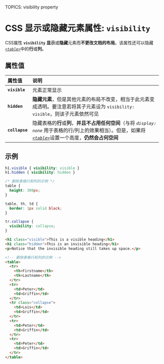 TOPICS: visibility property

# CSS 显示或隐藏元素属性: `visibility`

CSS属性 **`visibility`** **显示**或**隐藏**元素而**不更改文档的布局**。该属性还可以隐藏[*`<table>`*](/zh-hans/webfrontend/<table>)中的**行**或**列**。

## 属性值

| 属性值 | 说明 |
| :--- | :--- |
| **`visible`** | 元素正常显示 |
| **`hidden`** | **隐藏元素**，但是其他元素的布局不改变，相当于此元素变成透明。要注意若将其子元素设为 `visibility: visible`，则该子元素依然可见 |
| **`collapse`** | 隐藏表格的**行**或**列**，**并且不占用任何空间**（与将 *`display: none`* 用于表格的行/列上的效果相当）。但是，如果将[*`<table>`*](/zh-hans/webfrontend/<table>)设置一个高度，**仍然会占何空间** |

## 示例

```css
h1.visible { visibility: visible }
h1.hidden { visibility: hidden }

/* 删除表格行和列的示例 */
table {
  height: 300px;
}

table, th, td {
  border: 1px solid black;
}

tr.collapse {
  visibility: collapse;
}
```

```html
<h1 class="visible">This is a visible heading</h1>
<h1 class="hidden">This is an invisible heading</h1>
<p>Notice that the invisible heading still takes up space.</p>

<!-- 删除表格行和列的示例 -->
<table>
  <tr>
    <th>Firstname</th>
    <th>Lastname</th>
  </tr>
  <tr>
    <td>Peter</td>
    <td>Griffin</td>
  </tr>
  <tr class="collapse">
    <td>Lois</td>
    <td>Griffin</td>
  </tr>
  <tr>
    <td>Peter</td>
    <td>Griffin</td>
  </tr>
  <tr>
    <td>Peter</td>
    <td>Griffin</td>
  </tr>
</table>
```
